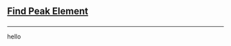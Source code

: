 <h2><a href="https://leetcode.com/problems/find-peak-element/submissions/864909147/">Find Peak Element</a></h2><h3></h3><hr>hello